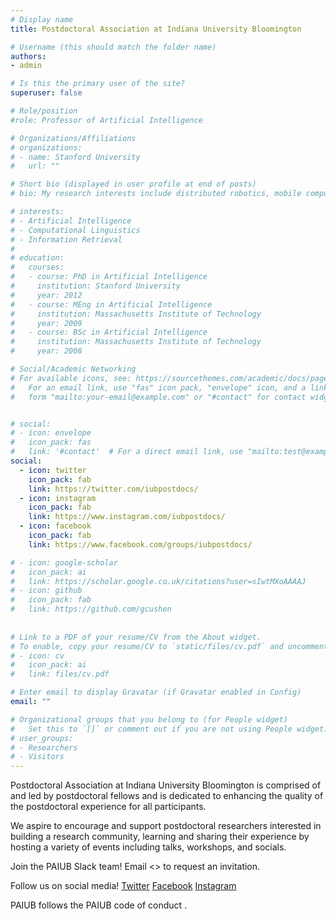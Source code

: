```yaml
---
# Display name
title: Postdoctoral Association at Indiana University Bloomington

# Username (this should match the folder name)
authors:
- admin

# Is this the primary user of the site?
superuser: false

# Role/position
#role: Professor of Artificial Intelligence

# Organizations/Affiliations
# organizations:
# - name: Stanford University
#   url: ""

# Short bio (displayed in user profile at end of posts)
# bio: My research interests include distributed robotics, mobile computing and programmable matter.

# interests:
# - Artificial Intelligence
# - Computational Linguistics
# - Information Retrieval
# 
# education:
#   courses:
#   - course: PhD in Artificial Intelligence
#     institution: Stanford University
#     year: 2012
#   - course: MEng in Artificial Intelligence
#     institution: Massachusetts Institute of Technology
#     year: 2009
#   - course: BSc in Artificial Intelligence
#     institution: Massachusetts Institute of Technology
#     year: 2008

# Social/Academic Networking
# For available icons, see: https://sourcethemes.com/academic/docs/page-builder/#icons
#   For an email link, use "fas" icon pack, "envelope" icon, and a link in the
#   form "mailto:your-email@example.com" or "#contact" for contact widget.


# social:
# - icon: envelope
#   icon_pack: fas
#   link: '#contact'  # For a direct email link, use "mailto:test@example.org".
social:
  - icon: twitter
    icon_pack: fab
    link: https://twitter.com/iubpostdocs/
  - icon: instagram
    icon_pack: fab
    link: https://www.instagram.com/iubpostdocs/
  - icon: facebook
    icon_pack: fab
    link: https://www.facebook.com/groups/iubpostdocs/

# - icon: google-scholar
#   icon_pack: ai
#   link: https://scholar.google.co.uk/citations?user=sIwtMXoAAAAJ
# - icon: github
#   icon_pack: fab
#   link: https://github.com/gcushen
  
  
# Link to a PDF of your resume/CV from the About widget.
# To enable, copy your resume/CV to `static/files/cv.pdf` and uncomment the lines below.
# - icon: cv
#   icon_pack: ai
#   link: files/cv.pdf

# Enter email to display Gravatar (if Gravatar enabled in Config)
email: ""

# Organizational groups that you belong to (for People widget)
#   Set this to `[]` or comment out if you are not using People widget.
# user_groups:
# - Researchers
# - Visitors
---
```


Postdoctoral Association at Indiana University Bloomington is comprised of and led by postdoctoral fellows and is dedicated to enhancing the quality of the postdoctoral experience for all participants.

We aspire to encourage and support postdoctoral researchers interested in building a research community, learning and sharing their experience by hosting a variety of events including talks, workshops, and socials.

Join the PAIUB Slack team! Email <> to request an invitation. 

Follow us on social media! [Twitter](https://twitter.com/iubpostdocs/) [Facebook](https://www.facebook.com/groups/iubpostdocs/) [Instagram](https://www.instagram.com/iubpostdocs/)

PAIUB follows the PAIUB code of conduct <link here>.
